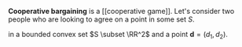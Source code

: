 **Cooperative bargaining** is a [[cooperative game]]. Let's consider two people who are looking to agree on a point in some set $S$.


in a bounded convex set $S \subset \RR^2$ and a point $\mathbf{d}=(d_1, d_2)$.
